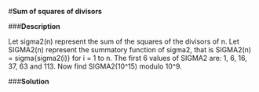#**Sum of squares of divisors**

###**Description**

Let sigma2(n) represent the sum of the squares of the divisors of n. Let SIGMA2(n) represent the summatory function of sigma2, that is SIGMA2(n) = sigma\{sigma2(i)\} for i = 1 to n. The first 6 values of SIGMA2 are: 1, 6, 16, 37, 63 and 113. Now find SIGMA2(10^15) modulo 10^9.

###**Solution**
